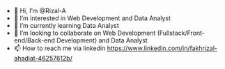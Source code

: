 - 👋 Hi, I’m @Rizal-A
- 👀 I’m interested in Web Development and Data Analyst
- 🌱 I’m currently learning Data Analyst
- 💞️ I’m looking to collaborate on Web Development (Fullstack/Front-end/Back-end Development) and Data Analyst
- 📫 How to reach me via linkedin https://www.linkedin.com/in/fakhrizal-ahadiat-46257612b/

<!---
Rizal-A/Rizal-A is a ✨ special ✨ repository because its `README.md` (this file) appears on your GitHub profile.
You can click the Preview link to take a look at your changes.
--->
